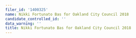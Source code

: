 ```yaml
---
filer_id: '1400325'
name: Nikki Fortunato Bas for Oakland City Council 2018
candidate_controlled_id: ''
data_warning: ''
title: Nikki Fortunato Bas for Oakland City Council 2018
---
```

